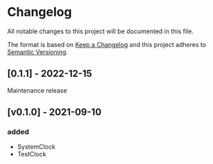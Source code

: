 # Changelog

All notable changes to this project will be documented in this file.

The format is based on [Keep a Changelog](http://keepachangelog.com/en/1.0.0/)
and this project adheres to [Semantic Versioning](http://semver.org/spec/v2.0.0.html).


## [0.1.1] -  2022-12-15

Maintenance release


## [v0.1.0] -  2021-09-10

### added
- SystemClock
- TestClock

